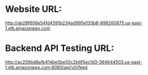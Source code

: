 # Website URL:
http://ab28f606e54fd4391b234ad995e133b8-898260875.us-east-1.elb.amazonaws.com


# Backend API Testing URL:
http://ac259bd8a1b414be5be50c2b6f5ec1d3-364644503.us-east-1.elb.amazonaws.com:8080/api/v0/feed


